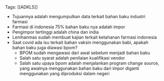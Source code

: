 Tags: [[ADKLS]]
- Tujuannya adalah mengumpulkan data terkait bahan baku industri farmasi
- Farmasi di indonesia 75% bahan baku nya adalah impor
- Pengimpor tertinggi adalah china dan india
- Lemhanmas sudah membuat kajian terkait ketahanan farmasi indonesia
- Saat covid ada isu terkait bahan vaksin menggunakan babi, apakah bahan baku juga diawasi bpom?
	- BPOM sudah mengawasi dari awal sebelum menjadi bahan baku
	- Salah satu syarat adalah penilaian kualifikasi vendor
	- Salah satu upaya bpom adalah menjalankan program change source, yang awalnya menggunakan bahan baku dari impor diganti menggunakan yang diproduksi dalam negeri
